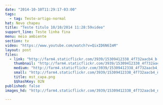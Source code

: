 ```yaml
---
date: "2014-10-10T11:29:17-03:00"
tags:
  - tag: Teste-artigo-normal
hat: Novo chapeu
title: "Teste titulo 10/10/2014 11:28:59video"
support_line: Teste linha fina
menu: meio ambiente
section: tv
video: "https://www.youtube.com/watch?v=QixID6N6ImM"
layout: post
files:
  - link: "http://farm4.staticflickr.com/3939/15309412338_4f732aacb4_b.jpg"
    thumbnail: "http://farm4.staticflickr.com/3939/15309412338_4f732aacb4_t.jpg"
    medium: "http://farm4.staticflickr.com/3939/15309412338_4f732aacb4_z.jpg"
    small: "http://farm4.staticflickr.com/3939/15309412338_4f732aacb4_n.jpg"
    title: mst_capa.png
    $$hashKey: 02N
published: false
images_hd: "http://farm4.staticflickr.com/3939/15309412338_4f732aacb4_n.jpg"

---
```

